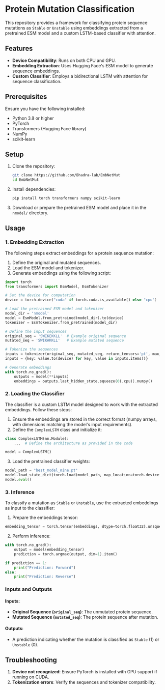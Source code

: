 # Protein Mutation Classification

This repository provides a framework for classifying protein sequence mutations as `Stable` or `Unstable` using embeddings extracted from a pretrained ESM model and a custom LSTM-based classifier with attention.

## Features

- **Device Compatibility**: Runs on both CPU and GPU.
- **Embedding Extraction**: Uses Hugging Face's ESM model to generate sequence embeddings.
- **Custom Classifier**: Employs a bidirectional LSTM with attention for sequence classification.

## Prerequisites

Ensure you have the following installed:

- Python 3.8 or higher
- PyTorch
- Transformers (Hugging Face library)
- NumPy
- scikit-learn

## Setup

1. Clone the repository:

   ```bash
   git clone https://github.com/Bhadra-lab/EmbNetMut
   cd EmbNetMut
   ```

2. Install dependencies:

   ```bash
   pip install torch transformers numpy scikit-learn
   ```

3. Download or prepare the pretrained ESM model and place it in the `nmodel/` directory.

## Usage

### 1. Embedding Extraction

The following steps extract embeddings for a protein sequence mutation:

1. Define the original and mutated sequences.
2. Load the ESM model and tokenizer.
3. Generate embeddings using the following script:

```python
import torch
from transformers import EsmModel, EsmTokenizer

# Set the device for computation
device = torch.device("cuda" if torch.cuda.is_available() else "cpu")

# Load the pretrained ESM model and tokenizer
model_dir = 'nmodel'
model = EsmModel.from_pretrained(model_dir).to(device)
tokenizer = EsmTokenizer.from_pretrained(model_dir)

# Define the input sequences
original_seq = 'SWIKEKKLL'  # Example original sequence
mutated_seq = 'SWIKAKKLL'   # Example mutated sequence

# Tokenize the sequences
inputs = tokenizer(original_seq, mutated_seq, return_tensors='pt', max_length=25, padding=True, truncation=True)
inputs = {key: value.to(device) for key, value in inputs.items()}

# Generate embeddings
with torch.no_grad():
    outputs = model(**inputs)
    embeddings = outputs.last_hidden_state.squeeze(0).cpu().numpy()
```

### 2. Loading the Classifier

The classifier is a custom LSTM model designed to work with the extracted embeddings. Follow these steps:

1. Ensure the embeddings are stored in the correct format (numpy arrays, with dimensions matching the model's input requirements).
2. Define the `ComplexLSTM` class and initialize it:

```python
class ComplexLSTM(nn.Module):
    ...  # Define the architecture as provided in the code

model = ComplexLSTM()
```

3. Load the pretrained classifier weights:

```python
model_path = "best_model_nine.pt"
model.load_state_dict(torch.load(model_path, map_location=torch.device('cpu')))
model.eval()
```

### 3. Inference

To classify a mutation as `Stable` or `Unstable`, use the extracted embeddings as input to the classifier:

1. Prepare the embeddings tensor:

```python
embedding_tensor = torch.tensor(embeddings, dtype=torch.float32).unsqueeze(0)
```

2. Perform inference:

```python
with torch.no_grad():
    output = model(embedding_tensor)
    prediction = torch.argmax(output, dim=1).item()

if prediction == 1:
    print("Prediction: Forward")
else:
    print("Prediction: Reverse")
```

### Inputs and Outputs

#### Inputs:
- **Original Sequence (`original_seq`)**: The unmutated protein sequence.
- **Mutated Sequence (`mutated_seq`)**: The protein sequence after mutation.

#### Outputs:
- A prediction indicating whether the mutation is classified as `Stable` (1) or `Unstable` (0).


## Troubleshooting

1. **Device not recognized**: Ensure PyTorch is installed with GPU support if running on CUDA.
2. **Tokenization errors**: Verify the sequences and tokenizer compatibility.

